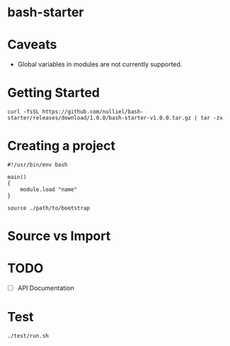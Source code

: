 # bash-starter

# Caveats

* Global variables in modules are not currently supported.

# Getting Started

`curl -fsSL https://github.com/nulliel/bash-starter/releases/download/1.0.0/bash-starter-v1.0.0.tar.gz | tar -zx`

# Creating a project

```
#!/usr/bin/env bash

main()
{
    module.load "name"
}

source ./path/to/bootstrap
```

# Source vs Import

# TODO

- [ ] API Documentation

# Test

`./test/run.sh`
